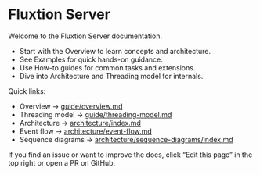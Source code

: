 # Fluxtion Server

Welcome to the Fluxtion Server documentation.

- Start with the Overview to learn concepts and architecture.
- See Examples for quick hands-on guidance.
- Use How-to guides for common tasks and extensions.
- Dive into Architecture and Threading model for internals.

Quick links:

- Overview → [guide/overview.md](guide/overview.md)
- Threading model → [guide/threading-model.md](guide/threading-model.md)
- Architecture → [architecture/index.md](architecture/index.md)
- Event flow → [architecture/event-flow.md](architecture/event-flow.md)
- Sequence diagrams → [architecture/sequence-diagrams/index.md](architecture/sequence-diagrams/index.md)

If you find an issue or want to improve the docs, click “Edit this page” in the top right or open a PR on GitHub.
